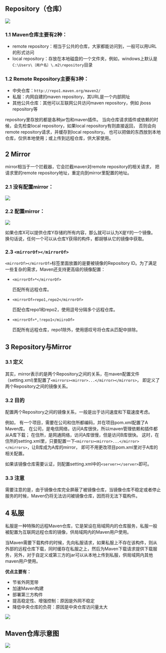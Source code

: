 ## Repository（仓库）

![](\images\仓库分类.png)

### 1.1 Maven仓库主要有2种：

- remote repository：相当于公共的仓库，大家都能访问到，一般可以用URL的形式访问
- local repository：存放在本地磁盘的一个文件夹，例如，windows上默认是`C:\Users\｛用户名｝\.m2\repository`目录

### 1.2 Remote Repository主要有3种：

- 中央仓库：`http://repo1.maven.org/maven2/ `
- 私服：内网自建的maven repository，其URL是一个内部网址 
- 其他公共仓库：其他可以互联网公共访问maven repository，例如 jboss repository等

repository里存放的都是各种jar包和maven插件。
当向仓库请求插件或依赖的时候，会先检查local repository，如果local repository有则直接返回，
否则会向remote repository请求，并缓存到local repository。
也可以把做的东西放到本地仓库，仅供本地使用；或上传到远程仓库，供大家使用。 

## 2 Mirror
mirror相当于一个拦截器，它会拦截maven对remote repository的相关请求，
把请求里的remote repository地址，重定向到mirror里配置的地址。

### 2.1 没有配置mirror：

![](\images\未配置Morri.png)

### 2.2 配置mirror：

![](\images\配置Morri.png)

如果仓库X可以提供仓库Y存储的所有内容，那么就可以认为X是Y的一个镜像。
换句话说，任何一个可以从仓库Y获得的构件，都胡够从它的镜像中获取。

### 2.3 `<mirrorOf></mirrorOf> `
`<mirrorOf></mirrorOf>`标签里面放置的是要被镜像的Repository ID。为了满足一些复杂的需求，Maven还支持更高级的镜像配置： 

- `<mirrorOf>*</mirrorOf> `

    匹配所有远程仓库。 

- `<mirrorOf>repo1,repo2</mirrorOf> `

    匹配仓库repo1和repo2，使用逗号分隔多个远程仓库。 

- `<mirrorOf>*,!repo1</miiroOf> `

    匹配所有远程仓库，repo1除外，使用感叹号将仓库从匹配中排除。 

## 3 Repository与Mirror
### 3.1 定义
其实，mirror表示的是两个Repository之间的关系，在maven配置文件（setting.xml)里配置了`<mirrors><mirror>...</mirror></mirrors>`，
即定义了两个Repository之间的镜像关系。

### 3.2 目的
配置两个Repository之间的镜像关系，一般是出于访问速度和下载速度考虑。

例如， 有一个项目，需要在公司和住所都编码，并在项目pom.xml配置了A Maven库。
在公司，是电信网络，访问A库很快，所以maven管理依赖和插件都从A库下载；
在住所，是网通网络，访问A库很慢，但是访问B库很快。
这时，在住所的setting.xml里，只要配置一下`<mirrors><mirror>...</mirror></mirrors>`，让B库成为A库的mirror，
即可不用更改项目pom.xml里对于A库的相关配置。

如果该镜像仓库需要认证，则配置setting.xml中的`<server></server>`即可。

### 3.3  注意
需要注意的是，由于镜像仓库完全屏蔽了被镜像仓库，当镜像仓库不稳定或者停止服务的时候，Maven仍将无法访问被镜像仓库，因而将无法下载构件。

## 4 私服
私服是一种特殊的远程Maven仓库，它是架设在局域网内的仓库服务，私服一般被配置为互联网远程仓库的镜像，供局域网内的Maven用户使用。

当Maven需要下载构件的时候，先向私服请求，如果私服上不存在该构件，则从外部的远程仓库下载，同时缓存在私服之上，然后为Maven下载请求提供下载服务，另外，对于自定义或第三方的jar可以从本地上传到私服，供局域网内其他maven用户使用。

**优点主要有：**
- 节省外网宽带
- 加速Maven构建
- 部署第三方构件
- 提高稳定性、增强控制：原因是外网不稳定
- 降低中央仓库的负荷：原因是中央仓库访问量太大

![](\images\私服.png)

## Maven仓库示意图
![](\images\Maven仓库示意图.png)




